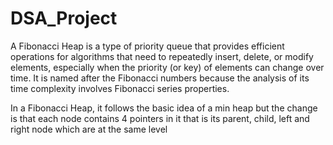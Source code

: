 # DSA_Project

A Fibonacci Heap is a type of priority queue that provides efficient operations for algorithms that need to repeatedly insert, delete, or modify elements, especially when the priority (or key) of elements can change over time. It is named after the Fibonacci numbers because the analysis of its time complexity involves Fibonacci series properties.

In a Fibonacci Heap, it follows the basic idea of a min heap but the change is that each node contains 4 pointers in it that is its parent, child, left and right node which are at the same level